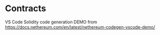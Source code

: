 # Contracts
VS Code Solidity code generation DEMO from https://docs.nethereum.com/en/latest/nethereum-codegen-vscode-demo/
